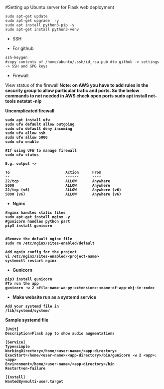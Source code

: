 #Setting up Ubuntu server for Flask web deployment

```
sudo apt-get update
sudo apt-get upgrade  -y 
sudo apt install python3-pip -y
sudo apt-get install python3-venv
```

* SSH

- For github

```
ssh-keygen
#copy contents of /home/ubuntu/.ssh/id_rsa.pub #to github -> settings -> SSH and GPG keys

```

* Firewall

View status of the firewall
<b>Note<b>: on AWS you have to add rules in the security group to allow particular trafic and ports. So the below commands to not needed in AWS
check open ports
sudo apt install net-tools
netstat -nlp


Uncomplicated firewall
```
sudo apt install ufw
sudo ufw default allow outgoing
sudo ufw default deny incoming
sudo ufw allow ssh
sudo ufw allow 5000
sudo ufw enable

#If using UFW to manage firewall
sudo ufw status

E.g. output ->

To                         Action      From
--                         ------      ----
22/tcp                     ALLOW       Anywhere
5000                       ALLOW       Anywhere
22/tcp (v6)                ALLOW       Anywhere (v6)
5000 (v6)                  ALLOW       Anywhere (v6)

```


*  Nginx
```
#nginx handles static files
sudo apt-get install nginx -y
#gunicorn handles python part
pip3 install gunicorn 


#Remove the default nginx file
sudo rm /etc/nginx/sites-enabled/default

Add ngnix config for the project
vi /etc/nginx/sites-enabled/<project-name>
systemctl restart nginx
```

* Gunicorn
```
pip3 install gunicorn
#To run the app
gunicorn -w 2 <file-name-wo-py-extension>:<name-of-app-obj-in-code>
```

* Make website run as a systemd service
```
Add your systemd file in 
/lib/systemd/system/
```

Sample systemd file
```
[Unit]
Description=Flask app to show audio augmentations

[Service]
Type=simple
WorkingDirectory=/home/<user-name>/<app-directory>
ExecStart=/home/<user-name>/<app-directory>/bin/gunicorn -w 2 <app>:<app>
Environment=/home/<user-name>/<app-directory>/bin
Restart=on-failure

[Install]
WantedBy=multi-user.target
```
